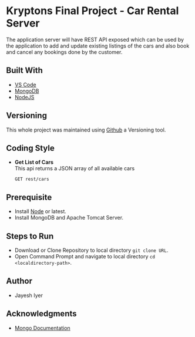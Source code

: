 # Kryptons Final Project - Car Rental Server
The application server will have REST API exposed which can be used by the application to add and update existing listings of the cars and also book and cancel any bookings done by the customer.

## Built With 
- [VS Code](https://www.eclipse.org/ide/)
- [MongoDB](https://www.mongodb.com/what-is-mongodb)
- [NodeJS](https://tomcat.apache.org/download-80.cgi)

## Versioning 
This whole project was maintained using [Github](https://github.com/) a Versioning tool.

## Coding Style
- **Get List of Cars** <br>
  This api returns a JSON array of all available cars <br>
  ```
  GET rest/cars
  ```
  
## Prerequisite
 * Install [Node](https://www.oracle.com/technetwork/java/javase/downloads/jdk8-downloads-2133151.html) or latest.
 * Install MongoDB and Apache Tomcat Server.
 
## Steps to Run
 * Download or Clone Repository to local directory `git clone URL`.
 * Open Command Prompt and navigate to local directory `cd <localdirectory-path>`.

##  Author
- Jayesh Iyer

##  Acknowledgments
- [Mongo Documentation](https://docs.mongodb.com/v3.6/)

